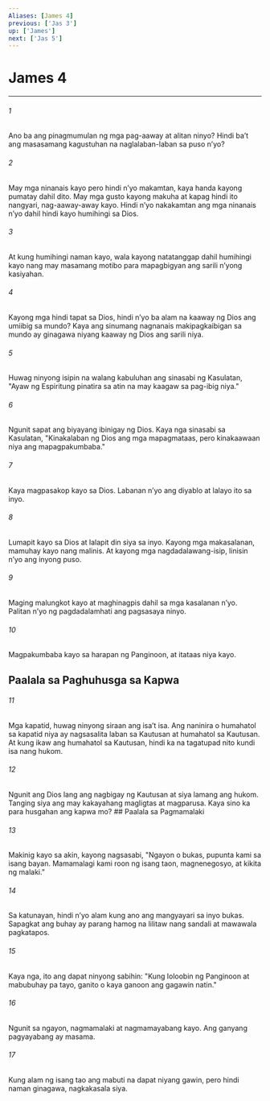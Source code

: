 ```yaml
---
Aliases: [James 4]
previous: ['Jas 3']
up: ['James']
next: ['Jas 5']
---
```

# James 4

***






















###### 1 










Ano ba ang pinagmumulan ng mga pag-aaway at alitan ninyo? Hindi baʼt ang masasamang kagustuhan na naglalaban-laban sa puso nʼyo? 





















###### 2 










May mga ninanais kayo pero hindi nʼyo makamtan, kaya handa kayong pumatay dahil dito. May mga gusto kayong makuha at kapag hindi ito nangyari, nag-aaway-away kayo. Hindi nʼyo nakakamtan ang mga ninanais nʼyo dahil hindi kayo humihingi sa Dios. 





















###### 3 










At kung humihingi naman kayo, wala kayong natatanggap dahil humihingi kayo nang may masamang motibo para mapagbigyan ang sarili nʼyong kasiyahan. 





















###### 4 










Kayong mga hindi tapat sa Dios, hindi nʼyo ba alam na kaaway ng Dios ang umiibig sa mundo? Kaya ang sinumang nagnanais makipagkaibigan sa mundo ay ginagawa niyang kaaway ng Dios ang sarili niya. 





















###### 5 










Huwag ninyong isipin na walang kabuluhan ang sinasabi ng Kasulatan, "Ayaw ng Espiritung pinatira sa atin na may kaagaw sa pag-ibig niya." 





















###### 6 










Ngunit sapat ang biyayang ibinigay ng Dios. Kaya nga sinasabi sa Kasulatan, "Kinakalaban ng Dios ang mga mapagmataas, pero kinakaawaan niya ang mapagpakumbaba." 





















###### 7 










Kaya magpasakop kayo sa Dios. Labanan nʼyo ang diyablo at lalayo ito sa inyo. 





















###### 8 










Lumapit kayo sa Dios at lalapit din siya sa inyo. Kayong mga makasalanan, mamuhay kayo nang malinis. At kayong mga nagdadalawang-isip, linisin nʼyo ang inyong puso. 





















###### 9 










Maging malungkot kayo at maghinagpis dahil sa mga kasalanan nʼyo. Palitan nʼyo ng pagdadalamhati ang pagsasaya ninyo. 





















###### 10 










Magpakumbaba kayo sa harapan ng Panginoon, at itataas niya kayo.

## Paalala sa Paghuhusga sa Kapwa 





















###### 11 










Mga kapatid, huwag ninyong siraan ang isaʼt isa. Ang naninira o humahatol sa kapatid niya ay nagsasalita laban sa Kautusan at humahatol sa Kautusan. At kung ikaw ang humahatol sa Kautusan, hindi ka na tagatupad nito kundi isa nang hukom. 





















###### 12 










Ngunit ang Dios lang ang nagbigay ng Kautusan at siya lamang ang hukom. Tanging siya ang may kakayahang magligtas at magparusa. Kaya sino ka para husgahan ang kapwa mo? ## Paalala sa Pagmamalaki 





















###### 13 










Makinig kayo sa akin, kayong nagsasabi, "Ngayon o bukas, pupunta kami sa isang bayan. Mamamalagi kami roon ng isang taon, magnenegosyo, at kikita ng malaki." 





















###### 14 










Sa katunayan, hindi nʼyo alam kung ano ang mangyayari sa inyo bukas. Sapagkat ang buhay ay parang hamog na lilitaw nang sandali at mawawala pagkatapos. 





















###### 15 










Kaya nga, ito ang dapat ninyong sabihin: "Kung loloobin ng Panginoon at mabubuhay pa tayo, ganito o kaya ganoon ang gagawin natin." 





















###### 16 










Ngunit sa ngayon, nagmamalaki at nagmamayabang kayo. Ang ganyang pagyayabang ay masama. 





















###### 17 










Kung alam ng isang tao ang mabuti na dapat niyang gawin, pero hindi naman ginagawa, nagkakasala siya.
